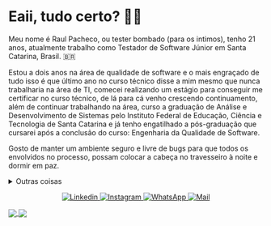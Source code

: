 <!--
<img align="right" height="280px" src="https://github.com/raulpacheco2k/raulpacheco2k/blob/main/man.png?raw=true" />
-->

# Eaii, tudo certo? 👨‍💻
Meu nome é Raul Pacheco, ou tester bombado (para os intimos), tenho 21 anos, atualmente trabalho como Testador de Software Júnior em Santa Catarina, Brasil. 🇧🇷

Estou a dois anos na área de qualidade de software e o mais engraçado de tudo isso é que último ano no curso técnico disse a mim mesmo que nunca trabalharia na área de TI, comecei realizando um estágio para conseguir me certificar no curso técnico, de lá para cá venho crescendo continuamento, além de continuar trabalhando na área, curso a graduação de Análise e Desenvolvimento de Sistemas pelo Instituto Federal de Educação, Ciência e Tecnologia de Santa Catarina e já tenho engatilhado a pós-graduação que cursarei após a conclusão do curso: Engenharia da Qualidade de Software. 

Gosto de manter um ambiente seguro e livre de bugs para que todos os envolvidos no processo, possam colocar a cabeça no travesseiro à noite e dormir em paz.


<details>
  <summary>Outras coisas</summary>
  <p> 💬 Você pode me fazer algumas perguntas aqui <a href="https://github.com/raulpacheco2k/raulpacheco2k/issues">here</a>.</p>
  <img src="https://visitor-badge.glitch.me/badge?page_id=github/raulpacheco2k">
</details>


<p align="center">
  <a href="https://www.linkedin.com/in/raulpacheco2k">
    <img alt="Linkedin" src="https://img.shields.io/badge/LinkedIn-0077B5?style=for-the-badge&logo=linkedin&logoColor=white">
  </a>
  <a href="https://www.instagram.com/raulpacheco2k">
    <img alt="Instagram" src="https://img.shields.io/badge/Instagram-E4405F?style=for-the-badge&logo=instagram&logoColor=white">
  </a>
  <a href="https://api.whatsapp.com/send?phone=5548998210638">
    <img alt="WhatsApp" src="https://img.shields.io/badge/WhatsApp-25D366?style=for-the-badge&logo=whatsapp&logoColor=white">
  </a>
  <a href="mailto:eu@raulpacheco.com.br">
    <img alt="Mail" src="https://img.shields.io/badge/Gmail-D14836?style=for-the-badge&logo=gmail&logoColor=white">
  </a>
</p>

<a href="https://github.com/raulpacheco2k">
  <img align="center" src="https://github-readme-stats.vercel.app/api?username=raulpacheco2k&include_all_commits=true&count_private=true&hide_border=true&hide_rank=true&hide_title=true&theme=dark"/>
  <img align="center" src="https://github-readme-stats.vercel.app/api/wakatime?username=raulpacheco2k&theme=dark&hide_border=true&hide_title=true&langs_count=5"/>
</a>


<!--
<p align="center">
<a href="#"><img src="https://img.shields.io/badge/PHP-777BB4?style=for-the-badge&logo=php&logoColor=white"></a>
<a href="#"><img src="https://img.shields.io/badge/Python-3776AB?style=for-the-badge&logo=python&logoColor=white"></a>
</p>
-->
